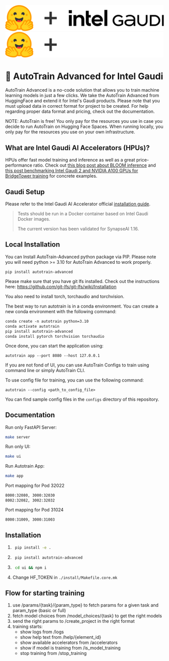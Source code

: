 <a href="https://github.com/huggingface/optimum-habana#gh-light-mode-only">
  <img src="https://github.com/huggingface/optimum-habana/blob/main/readme_logo_light.png"/>
</a>

<a href="https://github.com/huggingface/optimum-habana#gh-dark-mode-only">
  <img src="https://github.com/huggingface/optimum-habana/blob/main/readme_logo_dark.png"/>
</a>

# 🤗 AutoTrain Advanced for Intel Gaudi

AutoTrain Advanced is a no-code solution that allows you to train machine learning models in just a few clicks. We take the AutoTrain Advanced from HuggingFace and extend it for Intel's Gaudi products. Please note that you must upload data in correct format for project to be created. For help regarding proper data format and pricing, check out the documentation.

NOTE: AutoTrain is free! You only pay for the resources you use in case you decide to run AutoTrain on Hugging Face Spaces. When running locally, you only pay for the resources you use on your own infrastructure.

## What are Intel Gaudi AI Accelerators (HPUs)?

HPUs offer fast model training and inference as well as a great price-performance ratio.
Check out [this blog post about BLOOM inference](https://huggingface.co/blog/habana-gaudi-2-bloom) and [this post benchmarking Intel Gaudi 2 and NVIDIA A100 GPUs for BridgeTower training](https://huggingface.co/blog/bridgetower) for concrete examples.

## Gaudi Setup

Please refer to the Intel Gaudi AI Accelerator official [installation guide](https://docs.habana.ai/en/latest/Installation_Guide/index.html).

> Tests should be run in a Docker container based on Intel Gaudi Docker images.
>
> The current version has been validated for SynapseAI 1.16.

## Local Installation

You can Install AutoTrain-Advanced python package via PIP. Please note you will need python >= 3.10 for AutoTrain Advanced to work properly.

    pip install autotrain-advanced

Please make sure that you have git lfs installed. Check out the instructions here: https://github.com/git-lfs/git-lfs/wiki/Installation

You also need to install torch, torchaudio and torchvision.

The best way to run autotrain is in a conda environment. You can create a new conda environment with the following command:

    conda create -n autotrain python=3.10
    conda activate autotrain
    pip install autotrain-advanced
    conda install pytorch torchvision torchaudio

Once done, you can start the application using:

    autotrain app --port 8080 --host 127.0.0.1

If you are not fond of UI, you can use AutoTrain Configs to train using command line or simply AutoTrain CLI.

To use config file for training, you can use the following command:

    autotrain --config <path_to_config_file>

You can find sample config files in the `configs` directory of this repository.

## Documentation

Run only FastAPI Server:

```bash
make server
```

Run only UI:

```bash
make ui
```

Run Autotrain App:

```bash
make app
```

Port mapping for Pod 32022
```
8000:32080, 3000:32030
8002:32082, 3002:32032
```

Port mapping for Pod 31024
```
8000:31009, 3000:31003
```
## Installation

1. ```bash
    pip install -e .
    ```

2. ```bash
    pip install autotrain-advanced
    ```

3. ```bash
    cd ui && npm i
    ```
    
4. Change HF_TOKEN in `./install/Makefile.core.mk`

## Flow for starting training

1. use /params/{task}/{param_type} to fetch params for a given task and param_type (basic or full)
2. fetch model choices from /model_choices/{task} to get the right models
3. send the right params to /create_project in the right format
4. training starts:
   - show logs from /logs
   - show help text from /help/{element_id}
   - show available accelerators from /accelerators
   - show if model is training from /is_model_training
   - stop training from /stop_training
